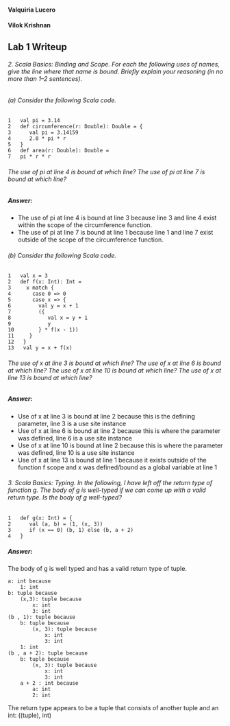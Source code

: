 
#### Valquiria Lucero 
#### Vilok Krishnan


## Lab 1 Writeup

###### 2. Scala Basics: Binding and Scope. For each the following uses of names, give the line where that name is bound. Briefly explain your reasoning (in no more than 1–2 sentences).

###### (a) Consider the following Scala code. 

    1   val pi = 3.14 
    2   def circumference(r: Double): Double = {
    3      val pi = 3.14159
    4      2.0 * pi * r
    5   }
    6   def area(r: Double): Double =
    7   pi * r * r
    
###### The use of pi at line 4 is bound at which line? The use of pi at line 7 is bound at which line?

##### Answer: 
* The use of pi at line 4 is bound at line 3 because line 3 and line 4 exist within the scope of the circumference function. 
* The use of pi at line 7 is bound at line 1 because line 1 and line 7 exist outside of the scope of the circumference function. 

###### (b) Consider the following Scala code.
    1   val x = 3
    2   def f(x: Int): Int =
    3     x match {
    4       case 0 => 0
    5       case x => {
    6         val y = x + 1
    7         ({
    8            val x = y + 1
    9            y
    10        } * f(x - 1))
    11     }
    12   }
    13   val y = x + f(x)
    
###### The use of x at line 3 is bound at which line? The use of x at line 6 is bound at which line? The use of x at line 10 is bound at which line? The use of x at line 13 is bound at which line?

##### Answer: 
* Use of x at line 3 is bound at line 2 because this is the defining parameter, line 3 is a use site instance
* Use of x at line 6 is bound at line 2 because this is where the parameter was defined, line 6 is a use site instance
* Use of x at line 10 is bound at line 2 because this is where the parameter was defined, line 10 is a use site instance
* Use of x at line 13 is bound at line 1 because it exists outside of the function f scope and x was defined/bound as a global variable at line 1

###### 3. Scala Basics: Typing. In the following, I have left off the return type of function g. The body of g is well-typed if we can come up with a valid return type. Is the body of g well-typed?

    1   def g(x: Int) = {
    2      val (a, b) = (1, (x, 3))
    3      if (x == 0) (b, 1) else (b, a + 2)
    4   }

##### Answer: 
The body of g is well typed and has a valid return type of tuple.

    a: int because
        1: int
    b: tuple because 
        (x,3): tuple because 
            x: int
            3: int
    (b , 1): tuple because 
        b: tuple because
            (x, 3): tuple because 
                x: int
                3: int
        1: int
    (b , a + 2): tuple because
        b: tuple because 
            (x, 3): tuple because 
                x: int
                3: int
        a + 2 : int because
            a: int
            2: int
        
The return type appears to be a tuple that consists of another tuple and an int: ((tuple), int)
             
